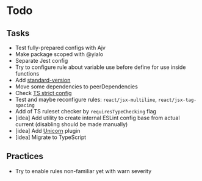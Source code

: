 # Todo

## Tasks

- Test fully-prepared configs with Ajv
- Make package scoped with @yialo
- Separate Jest config
- Try to configure rule about variable use before define for use inside functions
- Add [standard-version](https://basarat.gitbook.io/typescript/intro-2/changelog)
- Move some dependencies to peerDependencies
- Check [TS strict config](https://github.com/typescript-eslint/typescript-eslint/blob/main/packages/eslint-plugin/src/configs/strict.ts)
- Test and maybe reconfigure rules: `react/jsx-multiline`, `react/jsx-tag-spacing`
- Add of TS ruleset checker by `requiresTypeChecking` flag
- [idea] Add utility to create internal ESLint config base from actual current (disabling should be made manually)
- [idea] Add [Unicorn](https://www.npmjs.com/package/eslint-plugin-unicorn) plugin
- [idea] Migrate to TypeScript

## Practices

- Try to enable rules non-familiar yet with warn severity
